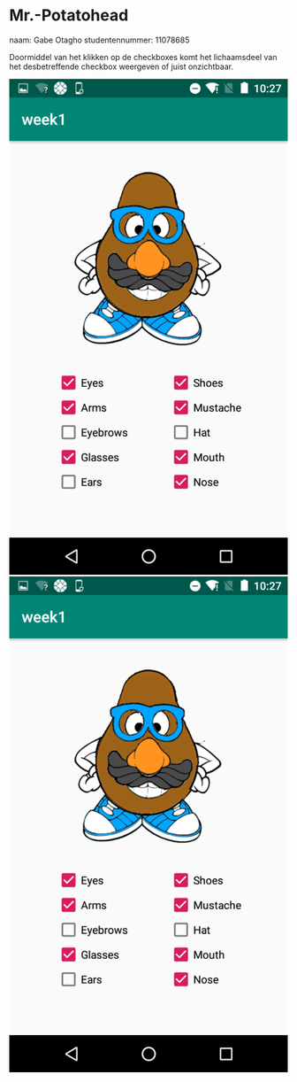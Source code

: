 # Mr.-Potatohead
naam: Gabe Otagho
studentennummer: 11078685

Doormiddel van het klikken op de checkboxes komt het lichaamsdeel van het desbetreffende checkbox weergeven of juist onzichtbaar.

![](https://github.com/otak007/Mr.-Potatohead/blob/master/Screenshot_20190222-102741.png)
![](https://github.com/otak007/Mr.-Potatohead/blob/master/Screenshot_20190222-102741.png)
